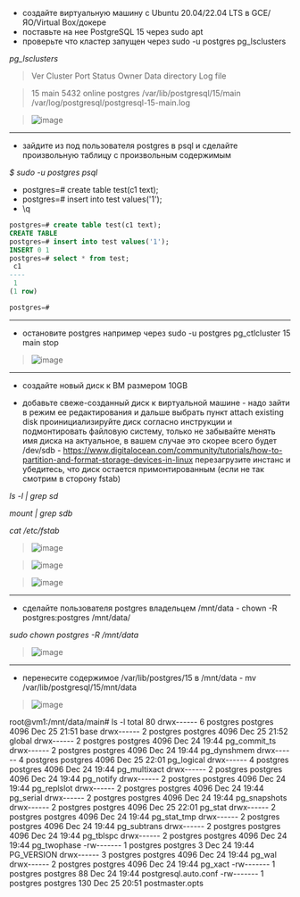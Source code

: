 * создайте виртуальную машину c Ubuntu 20.04/22.04 LTS в GCE/ЯО/Virtual Box/докере
* поставьте на нее PostgreSQL 15 через sudo apt
* проверьте что кластер запущен через sudo -u postgres pg_lsclusters
  
*pg_lsclusters*

>Ver Cluster Port Status Owner    Data directory              Log file

>15  main    5432 online postgres /var/lib/postgresql/15/main /var/log/postgresql/postgresql-15-main.log

>![image](https://github.com/VyacheslavIT/postgre/assets/136000255/7e28e658-2458-4e38-9b5e-72c03865d6bd)
-----------------------------
* зайдите из под пользователя postgres в psql и сделайте произвольную таблицу с произвольным содержимым
  
*$  sudo -u postgres psql*
  
* postgres=# create table test(c1 text);
* postgres=# insert into test values('1');
* \q
```sql
postgres=# create table test(c1 text);
CREATE TABLE
postgres=# insert into test values('1');
INSERT 0 1
postgres=# select * from test;
 c1 
----
 1
(1 row)

postgres=#
```
-------------------------
* остановите postgres например через sudo -u postgres pg_ctlcluster 15 main stop

>![image](https://github.com/VyacheslavIT/postgre/assets/136000255/7f972d4c-8ef0-4156-8fb4-7cf2280347eb)
  
--------------------------

* создайте новый диск к ВМ размером 10GB

* добавьте свеже-созданный диск к виртуальной машине - надо зайти в режим ее редактирования и дальше выбрать пункт attach existing disk
проинициализируйте диск согласно инструкции и подмонтировать файловую систему, только не забывайте менять имя диска на актуальное, в вашем случае это скорее всего будет /dev/sdb - https://www.digitalocean.com/community/tutorials/how-to-partition-and-format-storage-devices-in-linux
перезагрузите инстанс и убедитесь, что диск остается примонтированным (если не так смотрим в сторону fstab)

*ls -l | grep sd*

*mount | grep sdb*

*cat /etc/fstab*

>![image](https://github.com/VyacheslavIT/postgre/assets/136000255/a68a8677-b8ee-418b-9c1f-f601c0e0fb02)

>![image](https://github.com/VyacheslavIT/postgre/assets/136000255/1338dcd4-b1c4-4444-a2c6-75d10af3f450)

>![image](https://github.com/VyacheslavIT/postgre/assets/136000255/6bba6047-46aa-46c6-8621-b951296e2481)
-------------------------------
* сделайте пользователя postgres владельцем /mnt/data - chown -R postgres:postgres /mnt/data/

*sudo chown postgres -R /mnt/data*

>![image](https://github.com/VyacheslavIT/postgre/assets/136000255/4c362ada-b85f-4622-8cfd-53c5a04a9dcd)
------------------------------
* перенесите содержимое /var/lib/postgres/15 в /mnt/data - mv /var/lib/postgresql/15/mnt/data
>![image](https://github.com/VyacheslavIT/postgre/assets/136000255/eba31f3a-ebf3-4ba4-9dee-f27ff1ce0577)

root@vm1:/mnt/data/main# ls -l
total 80
drwx------ 6 postgres postgres 4096 Dec 25 21:51 base
drwx------ 2 postgres postgres 4096 Dec 25 21:52 global
drwx------ 2 postgres postgres 4096 Dec 24 19:44 pg_commit_ts
drwx------ 2 postgres postgres 4096 Dec 24 19:44 pg_dynshmem
drwx------ 4 postgres postgres 4096 Dec 25 22:01 pg_logical
drwx------ 4 postgres postgres 4096 Dec 24 19:44 pg_multixact
drwx------ 2 postgres postgres 4096 Dec 24 19:44 pg_notify
drwx------ 2 postgres postgres 4096 Dec 24 19:44 pg_replslot
drwx------ 2 postgres postgres 4096 Dec 24 19:44 pg_serial
drwx------ 2 postgres postgres 4096 Dec 24 19:44 pg_snapshots
drwx------ 2 postgres postgres 4096 Dec 25 22:01 pg_stat
drwx------ 2 postgres postgres 4096 Dec 24 19:44 pg_stat_tmp
drwx------ 2 postgres postgres 4096 Dec 24 19:44 pg_subtrans
drwx------ 2 postgres postgres 4096 Dec 24 19:44 pg_tblspc
drwx------ 2 postgres postgres 4096 Dec 24 19:44 pg_twophase
-rw------- 1 postgres postgres    3 Dec 24 19:44 PG_VERSION
drwx------ 3 postgres postgres 4096 Dec 24 19:44 pg_wal
drwx------ 2 postgres postgres 4096 Dec 24 19:44 pg_xact
-rw------- 1 postgres postgres   88 Dec 24 19:44 postgresql.auto.conf
-rw------- 1 postgres postgres  130 Dec 25 20:51 postmaster.opts
